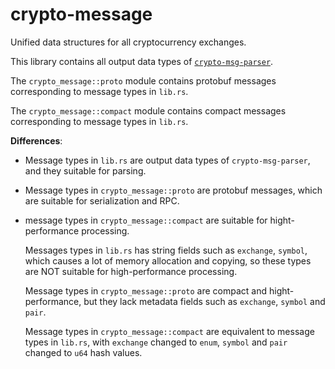 # crypto-message

Unified data structures for all cryptocurrency exchanges.

This library contains all output data types of [`crypto-msg-parser`](https://crates.io/crates/crypto-msg-parser).

The `crypto_message::proto` module contains protobuf messages corresponding to message types in `lib.rs`.

The `crypto_message::compact` module contains compact messages corresponding to message types in `lib.rs`.

**Differences**:

* Message types in `lib.rs` are output data types of `crypto-msg-parser`, and they suitable for parsing.
* Message types in `crypto_message::proto` are protobuf messages, which are suitable for serialization and RPC.
* message types in `crypto_message::compact` are suitable for hight-performance processing.

    Messages types in `lib.rs` has string fields such as `exchange`, `symbol`, which causes a lot of memory allocation and copying, so these types are NOT suitable for high-performance processing.

    Message types in `crypto_message::proto` are compact and hight-performance, but they lack metadata fields such as `exchange`, `symbol` and `pair`.

    Message types in `crypto_message::compact` are equivalent to message types in `lib.rs`, with `exchange` changed to `enum`, `symbol` and `pair` changed to `u64` hash values.
